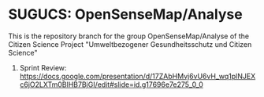 # SUGUCS: OpenSenseMap/Analyse
This is the repository branch for the group OpenSenseMap/Analyse of the Citizen Science Project "Umweltbezogener Gesundheitsschutz und Citizen Science"

1. Sprint Review: https://docs.google.com/presentation/d/17ZAbHMvj6vU6vH_wq1plNJEXc6jO2LXTm0BlHB7BjGI/edit#slide=id.g17696e7e275_0_0
